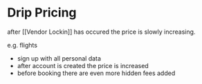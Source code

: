 # Drip Pricing
after [[Vendor Lockin]] has occured the price is slowly increasing.

e.g. flights
- sign up with all personal data
- after account is created the price is increased
- before booking there are even more hidden fees added
